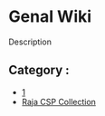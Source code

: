 # GenaI Wiki

Description

## Category :

  * [1](1.md)
  * [Raja CSP Collection](raja-collection.md)




